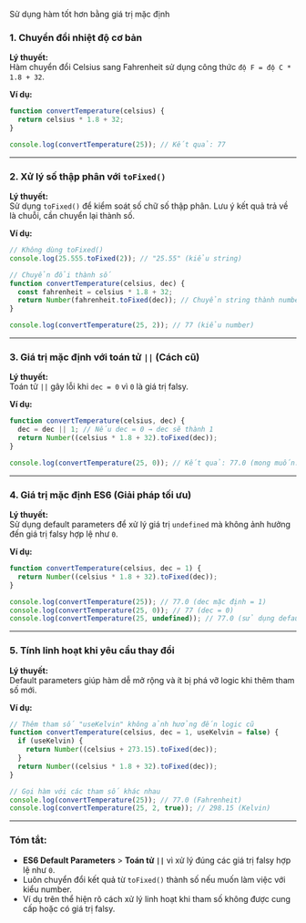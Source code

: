 Sử dụng hàm tốt hơn bằng giá trị mặc định
### 1. Chuyển đổi nhiệt độ cơ bản
**Lý thuyết:**  
Hàm chuyển đổi Celsius sang Fahrenheit sử dụng công thức `độ F = độ C * 1.8 + 32`.

**Ví dụ:**
```javascript
function convertTemperature(celsius) {
  return celsius * 1.8 + 32;
}

console.log(convertTemperature(25)); // Kết quả: 77
```

---

### 2. Xử lý số thập phân với `toFixed()`
**Lý thuyết:**  
Sử dụng `toFixed()` để kiểm soát số chữ số thập phân. Lưu ý kết quả trả về là chuỗi, cần chuyển lại thành số.

**Ví dụ:**
```javascript
// Không dùng toFixed()
console.log(25.555.toFixed(2)); // "25.55" (kiểu string)

// Chuyển đổi thành số
function convertTemperature(celsius, dec) {
  const fahrenheit = celsius * 1.8 + 32;
  return Number(fahrenheit.toFixed(dec)); // Chuyển string thành number
}

console.log(convertTemperature(25, 2)); // 77 (kiểu number)
```

---

### 3. Giá trị mặc định với toán tử `||` (Cách cũ)
**Lý thuyết:**  
Toán tử `||` gây lỗi khi `dec = 0` vì `0` là giá trị falsy.

**Ví dụ:**
```javascript
function convertTemperature(celsius, dec) {
  dec = dec || 1; // Nếu dec = 0 → dec sẽ thành 1
  return Number((celsius * 1.8 + 32).toFixed(dec));
}

console.log(convertTemperature(25, 0)); // Kết quả: 77.0 (mong muốn: 77)
```

---

### 4. Giá trị mặc định ES6 (Giải pháp tối ưu)
**Lý thuyết:**  
Sử dụng default parameters để xử lý giá trị `undefined` mà không ảnh hưởng đến giá trị falsy hợp lệ như `0`.

**Ví dụ:**
```javascript
function convertTemperature(celsius, dec = 1) {
  return Number((celsius * 1.8 + 32).toFixed(dec));
}

console.log(convertTemperature(25)); // 77.0 (dec mặc định = 1)
console.log(convertTemperature(25, 0)); // 77 (dec = 0)
console.log(convertTemperature(25, undefined)); // 77.0 (sử dụng default)
```

---

### 5. Tính linh hoạt khi yêu cầu thay đổi
**Lý thuyết:**  
Default parameters giúp hàm dễ mở rộng và ít bị phá vỡ logic khi thêm tham số mới.

**Ví dụ:**
```javascript
// Thêm tham số "useKelvin" không ảnh hưởng đến logic cũ
function convertTemperature(celsius, dec = 1, useKelvin = false) {
  if (useKelvin) {
    return Number((celsius + 273.15).toFixed(dec));
  }
  return Number((celsius * 1.8 + 32).toFixed(dec));
}

// Gọi hàm với các tham số khác nhau
console.log(convertTemperature(25)); // 77.0 (Fahrenheit)
console.log(convertTemperature(25, 2, true)); // 298.15 (Kelvin)
```

---

### Tóm tắt:
- **ES6 Default Parameters** > **Toán tử `||`** vì xử lý đúng các giá trị falsy hợp lệ như `0`.
- Luôn chuyển đổi kết quả từ `toFixed()` thành số nếu muốn làm việc với kiểu number.
- Ví dụ trên thể hiện rõ cách xử lý linh hoạt khi tham số không được cung cấp hoặc có giá trị falsy.
